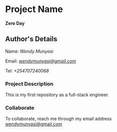 # Project Name
**Zero Day**

## Author's Details
Name: *Wendy Munyasi*

Email: *wendymunyasi@gmail.com*

Tel: *+254707240068*


### Project Description
This is my first repository as a full-stack engineer.

### Collaborate

To collaborate, reach me through my email address wendymunyasi@gmail.com